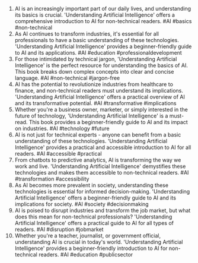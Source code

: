 1. AI is an increasingly important part of our daily lives, and understanding its basics is crucial. 'Understanding Artificial Intelligence' offers a comprehensive introduction to AI for non-technical readers. #AI #basics #non-technical
2. As AI continues to transform industries, it's essential for all professionals to have a basic understanding of these technologies. 'Understanding Artificial Intelligence' provides a beginner-friendly guide to AI and its applications. #AI #education #professionaldevelopment
3. For those intimidated by technical jargon, 'Understanding Artificial Intelligence' is the perfect resource for understanding the basics of AI. This book breaks down complex concepts into clear and concise language. #AI #non-technical #jargon-free
4. AI has the potential to revolutionize industries from healthcare to finance, and non-technical readers must understand its implications. 'Understanding Artificial Intelligence' offers a practical overview of AI and its transformative potential. #AI #transformative #implications
5. Whether you're a business owner, marketer, or simply interested in the future of technology, 'Understanding Artificial Intelligence' is a must-read. This book provides a beginner-friendly guide to AI and its impact on industries. #AI #technology #future
6. AI is not just for technical experts - anyone can benefit from a basic understanding of these technologies. 'Understanding Artificial Intelligence' provides a practical and accessible introduction to AI for all readers. #AI #accessible #practical
7. From chatbots to predictive analytics, AI is transforming the way we work and live. 'Understanding Artificial Intelligence' demystifies these technologies and makes them accessible to non-technical readers. #AI #transformation #accessibility
8. As AI becomes more prevalent in society, understanding these technologies is essential for informed decision-making. 'Understanding Artificial Intelligence' offers a beginner-friendly guide to AI and its implications for society. #AI #society #decisionmaking
9. AI is poised to disrupt industries and transform the job market, but what does this mean for non-technical professionals? 'Understanding Artificial Intelligence' offers a practical guide to AI for all types of readers. #AI #disruption #jobmarket
10. Whether you're a teacher, journalist, or government official, understanding AI is crucial in today's world. 'Understanding Artificial Intelligence' provides a beginner-friendly introduction to AI for non-technical readers. #AI #education #publicsector

